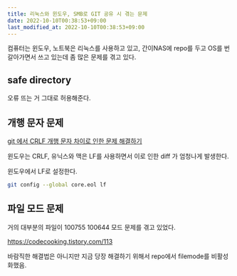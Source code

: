 ```yaml
---
title: 리눅스와 윈도우, SMB로 GIT 공유 시 겪는 문제
date: 2022-10-10T00:38:53+09:00
last_modified_at: 2022-10-10T00:38:53+09:00
---
```


컴퓨터는 윈도우, 노트북은 리눅스를 사용하고 있고, 간이NAS에 repo를 두고 OS를 번갈아가면서 쓰고 있는데 좀 많은 문제를 겪고 있다.

## safe directory

오류 뜨는 거 그대로 허용해준다.

## 개행 문자 문제

[git 에서 CRLF 개행 문자 차이로 인한 문제 해결하기](https://www.lesstif.com/gitbook/git-crlf-20776404.html)

윈도우는 CRLF, 유닉스와 맥은 LF를 사용하면서 이로 인한 diff 가 엄청나게 발생한다.

윈도우에서 LF로 설정한다.

```bash
git config --global core.eol lf
```

## 파일 모드 문제

거의 대부분의 파일이 100755 100644 모드 문제를 겪고 있었다.

https://codecooking.tistory.com/113

바람직한 해결법은 아니지만 지금 당장 해결하기 위해서 repo에서 filemode를 비활성화했음.